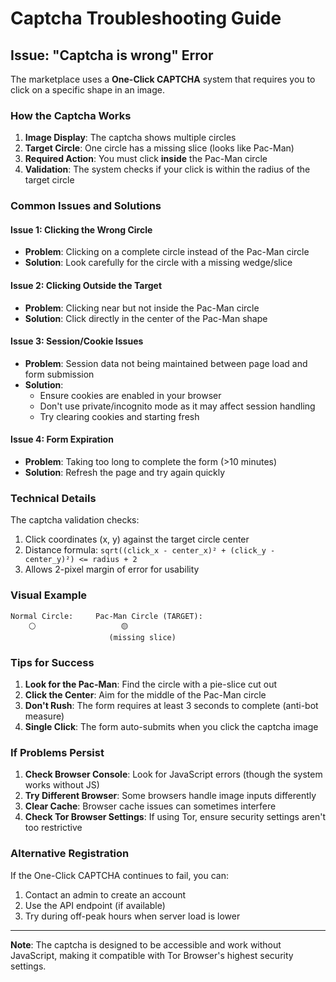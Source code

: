 # Captcha Troubleshooting Guide

## Issue: "Captcha is wrong" Error

The marketplace uses a **One-Click CAPTCHA** system that requires you to click on a specific shape in an image.

### How the Captcha Works

1. **Image Display**: The captcha shows multiple circles
2. **Target Circle**: One circle has a missing slice (looks like Pac-Man)
3. **Required Action**: You must click **inside** the Pac-Man circle
4. **Validation**: The system checks if your click is within the radius of the target circle

### Common Issues and Solutions

#### Issue 1: Clicking the Wrong Circle
- **Problem**: Clicking on a complete circle instead of the Pac-Man circle
- **Solution**: Look carefully for the circle with a missing wedge/slice

#### Issue 2: Clicking Outside the Target
- **Problem**: Clicking near but not inside the Pac-Man circle
- **Solution**: Click directly in the center of the Pac-Man shape

#### Issue 3: Session/Cookie Issues
- **Problem**: Session data not being maintained between page load and form submission
- **Solution**: 
  - Ensure cookies are enabled in your browser
  - Don't use private/incognito mode as it may affect session handling
  - Try clearing cookies and starting fresh

#### Issue 4: Form Expiration
- **Problem**: Taking too long to complete the form (>10 minutes)
- **Solution**: Refresh the page and try again quickly

### Technical Details

The captcha validation checks:
1. Click coordinates (x, y) against the target circle center
2. Distance formula: `sqrt((click_x - center_x)² + (click_y - center_y)²) <= radius + 2`
3. Allows 2-pixel margin of error for usability

### Visual Example

```
Normal Circle:     Pac-Man Circle (TARGET):
    ⚪                   🟡
                      (missing slice)
```

### Tips for Success

1. **Look for the Pac-Man**: Find the circle with a pie-slice cut out
2. **Click the Center**: Aim for the middle of the Pac-Man circle
3. **Don't Rush**: The form requires at least 3 seconds to complete (anti-bot measure)
4. **Single Click**: The form auto-submits when you click the captcha image

### If Problems Persist

1. **Check Browser Console**: Look for JavaScript errors (though the system works without JS)
2. **Try Different Browser**: Some browsers handle image inputs differently
3. **Clear Cache**: Browser cache issues can sometimes interfere
4. **Check Tor Browser Settings**: If using Tor, ensure security settings aren't too restrictive

### Alternative Registration

If the One-Click CAPTCHA continues to fail, you can:
1. Contact an admin to create an account
2. Use the API endpoint (if available)
3. Try during off-peak hours when server load is lower

---

**Note**: The captcha is designed to be accessible and work without JavaScript, making it compatible with Tor Browser's highest security settings.